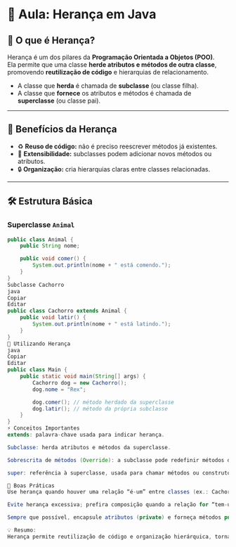 # 🌳 Aula: Herança em Java

## 📖 O que é Herança?
Herança é um dos pilares da **Programação Orientada a Objetos (POO)**.  
Ela permite que uma classe **herde atributos e métodos de outra classe**, promovendo **reutilização de código** e hierarquias de relacionamento.

- A classe que **herda** é chamada de **subclasse** (ou classe filha).  
- A classe que **fornece** os atributos e métodos é chamada de **superclasse** (ou classe pai).

---

## 🔹 Benefícios da Herança
- ♻️ **Reuso de código:** não é preciso reescrever métodos já existentes.  
- 🔄 **Extensibilidade:** subclasses podem adicionar novos métodos ou atributos.  
- 🔒 **Organização:** cria hierarquias claras entre classes relacionadas.

---

## 🛠 Estrutura Básica

### Superclasse `Animal`
```java
public class Animal {
    public String nome;

    public void comer() {
        System.out.println(nome + " está comendo.");
    }
}
Subclasse Cachorro
java
Copiar
Editar
public class Cachorro extends Animal {
    public void latir() {
        System.out.println(nome + " está latindo.");
    }
}
🔄 Utilizando Herança
java
Copiar
Editar
public class Main {
    public static void main(String[] args) {
        Cachorro dog = new Cachorro();
        dog.nome = "Rex";

        dog.comer(); // método herdado da superclasse
        dog.latir(); // método da própria subclasse
    }
}
⚡ Conceitos Importantes
extends: palavra-chave usada para indicar herança.

Subclasse: herda atributos e métodos da superclasse.

Sobrescrita de métodos (Override): a subclasse pode redefinir métodos da superclasse para alterar seu comportamento.

super: referência à superclasse, usada para chamar métodos ou construtores da classe pai.

📌 Boas Práticas
Use herança quando houver uma relação “é-um” entre classes (ex.: Cachorro é um Animal).

Evite herança excessiva; prefira composição quando a relação for “tem-um”.

Sempre que possível, encapsule atributos (private) e forneça métodos public para acesso.

💡 Resumo:
Herança permite reutilização de código e organização hierárquica, tornando projetos Java mais limpos, flexíveis e fáceis de manter.